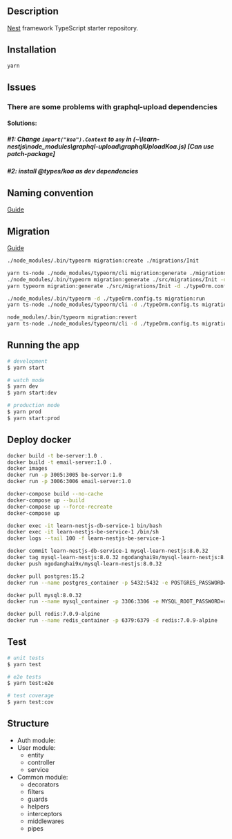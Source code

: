 ## Description

[Nest](https://github.com/nestjs/nest) framework TypeScript starter repository.

## Installation

```bash
yarn
```

## Issues
### There are some problems with graphql-upload dependencies
#### Solutions: 
##### #1: Change `import("koa").Context` to `any` in (~\learn-nestjs\node_modules\graphql-upload\graphqlUploadKoa.js) [Can use patch-package]
##### #2: install @types/koa as dev dependencies


## Naming convention
[Guide](https://narhakobyan.github.io/awesome-nest-boilerplate/docs/naming-cheatsheet.html#english-language)

## Migration
[Guide](https://wanago.io/2022/07/25/api-nestjs-database-migrations-typeorm/)
```bash
./node_modules/.bin/typeorm migration:create ./migrations/Init 

yarn ts-node ./node_modules/typeorm/cli migration:generate ./migrations/Init -d ./typeOrm.config.ts
./node_modules/.bin/typeorm migration:generate ./src/migrations/Init -d ./typeOrm.config.ts
yarn typeorm migration:generate ./src/migrations/Init -d ./typeOrm.config.ts

./node_modules/.bin/typeorm -d ./typeOrm.config.ts migration:run
yarn ts-node ./node_modules/typeorm/cli -d ./typeOrm.config.ts migration:run

node_modules/.bin/typeorm migration:revert
yarn ts-node ./node_modules/typeorm/cli -d ./typeOrm.config.ts migration:revert

```

## Running the app

```bash
# development
$ yarn start

# watch mode
$ yarn dev
$ yarn start:dev

# production mode
$ yarn prod
$ yarn start:prod
```

## Deploy docker
```bash
docker build -t be-server:1.0 .
docker build -t email-server:1.0 .
docker images
docker run -p 3005:3005 be-server:1.0
docker run -p 3006:3006 email-server:1.0

docker-compose build --no-cache
docker-compose up --build
docker-compose up --force-recreate
docker-compose up

docker exec -it learn-nestjs-db-service-1 bin/bash
docker exec -it learn-nestjs-be-service-1 /bin/sh
docker logs --tail 100 -f learn-nestjs-be-service-1

docker commit learn-nestjs-db-service-1 mysql-learn-nestjs:8.0.32
docker tag mysql-learn-nestjs:8.0.32 ngodanghai9x/mysql-learn-nestjs:8.0.32
docker push ngodanghai9x/mysql-learn-nestjs:8.0.32

docker pull postgres:15.2
docker run --name postgres_container -p 5432:5432 -e POSTGRES_PASSWORD=postgres -e POSTGRES_DB=postgres -e POSTGRES_USER=postgres -d postgres:15.2

docker pull mysql:8.0.32
docker run --name mysql_container -p 3306:3306 -e MYSQL_ROOT_PASSWORD=root -d mysql:8.0.32

docker pull redis:7.0.9-alpine
docker run --name redis_container -p 6379:6379 -d redis:7.0.9-alpine
```

## Test

```bash
# unit tests
$ yarn test

# e2e tests
$ yarn test:e2e

# test coverage
$ yarn test:cov
```

## Structure
- Auth module:
- User module: 
  - entity
  - controller
  - service
- Common module:
  - decorators
  - filters
  - guards
  - helpers
  - interceptors
  - middlewares
  - pipes
